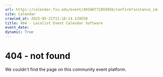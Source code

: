 ```yaml
---
url: https://calendar.fiu.edu/event/49348771093056/confirm?instance_id=49348771094081&return=https%3A%2F%2Fcalendar.fiu.edu%2Fmarc
site: Calendar
crawled_at: 2025-05-21T11:16:14.129550
title: 404 - Localist Event Calendar Software
event_date: 
dynamic: True
---
```


# 404 - not found
We couldn't find the page on this community event platform.
